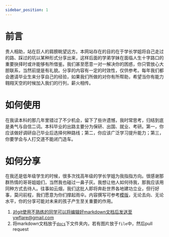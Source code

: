 ```yaml
---
sidebar_position: 1
---
```


# 前言

贵人相助，站在巨人的肩膀眺望远方。本网站存在的目的在于学长学姐将自己走过的路、踩过的坑以某种形式分享出来，这样后面的学弟学妹在面临人生十字路口的重要抉择时或许能够有所借鉴。我们甚至愿意一对一解决你的困惑，你只管放心大胆联系，当然前提是有礼貌。分享的内容有一定的时效性，仅供参考。每年我们都会邀请毕业生来分享自己的经验，如果我们所做的对你有所帮助，希望当你有能力翱翔天空的时候加入我们的行列，薪火相传。

# 如何使用

在我读本科的那几年里错过了不少机会，留下了些许遗憾，我时常思考，归结到底是勇气与自信二词。本科毕业的出路主要分为保研、出国、就业、考研。第一，你应该做好调研自己毕业后选择何种路线；第二，你应该广泛学习提升能力；第三，你要学会与人打交道不能闭门造车。

# 如何分享

在我还是低年级学生的时候，很多次找高年级的学长学姐为我指指方向。很感谢那群热情的哥哥姐姐们，当然我也碰过一鼻子灰。我想让他人如何待我，那我应该用同种方式去待人。往事如云烟，我们这批人即将奔赴世界各地建功立业，但行好事，莫问前程，我们愿意为你们撑起雨伞。内容撰写可参考[模版](https://github.com/FlareNKU/GloryPath/tree/main/src/others/19-姓名-去向.md)，无论去向、无论水平，你的分享可能对未来的孩子产生至关重要的作用。

1. 对git使用不熟练的同学可以将编辑好markdown文档后发送至ywflare@gmail.com
2. 将markdown文档放于[`docs`](https://github.com/FlareNKU/GloryPath/tree/main/docs)下文件夹内，若有图片放于`file`中，然后pull request